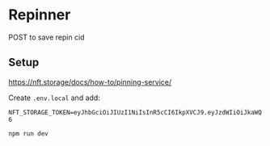 # Repinner

POST to save repin cid

## Setup

https://nft.storage/docs/how-to/pinning-service/

Create `.env.local` and add:

`NFT_STORAGE_TOKEN=eyJhbGciOiJIUzI1NiIsInR5cCI6IkpXVCJ9.eyJzdWIiOiJkaWQ6`

```bash
npm run dev
```
